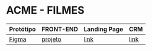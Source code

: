 # ACME - FILMES

Protótipo | FRONT-END | Landing Page | CRM
----------|-----------|--------------|-----
[Figma][link1] | [projeto][link2] | [link][link3] | [link][link3] 


[link1]: [https://www.figma.com/file/EuecfEkI8BFCzR4eRJIbb6/lima-2022-strange-youtube?type=design&mode=design&t=DvWEGaJNxHYdtcGm-1][link1]
[link2]: https://github.com/fernandoleonid/strange-2022
[link3]: https://fernandoleonid.github.io/strange-2022/